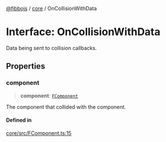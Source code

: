 [@fibbojs](/api/index) / [core](/api/core) / OnCollisionWithData

# Interface: OnCollisionWithData

Data being sent to collision callbacks.

## Properties

### component

> **component**: [`FComponent`](../classes/FComponent.md)

The component that collided with the component.

#### Defined in

[core/src/FComponent.ts:15](https://github.com/fibbojs/fibbo/blob/deb1b2647977c28556b303db18b4c729c63a8312/packages/core/src/FComponent.ts#L15)
